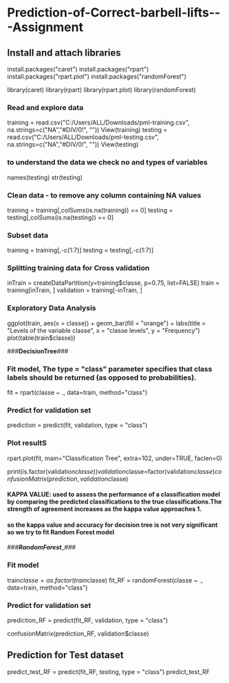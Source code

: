 # Prediction-of-Correct-barbell-lifts---Assignment

## Install and attach libraries
install.packages("caret")
install.packages("rpart")
install.packages("rpart.plot")
install.packages("randomForest")

library(caret)
library(rpart)
library(rpart.plot)
library(randomForest)
### Read and explore data 
training = read.csv("C:/Users/ALL/Downloads/pml-training.csv", na.strings=c("NA","#DIV/0!", ""))
View(training)
testing = read.csv("C:/Users/ALL/Downloads/pml-testing.csv", na.strings=c("NA","#DIV/0!", ""))
View(testing)
### to understand the data we check no and types of variables
names(testing)
str(testing)
### Clean data - to remove any column containing NA values
training = training[,colSums(is.na(training)) == 0]
testing = testing[,colSums(is.na(testing)) == 0]

### Subset data
training = training[,-c(1:7)]
testing = testing[,-c(1:7)]

### Splitting training data for Cross validation
inTrain = createDataPartition(y=training$classe, p=0.75, list=FALSE)
train = training[inTrain, ] 
validation = training[-inTrain, ]

### Exploratory Data Analysis
ggplot(train, aes(x = classe)) +
  geom_bar(fill = "orange") +
  labs(title = "Levels of the variable classe", x = "classe levels", y = "Frequency")
plot(table(train$classe))

###____________DecisionTree____________###

### Fit model,  The type = "class" parameter specifies that class labels should be returned (as opposed to probabilities).
fit = rpart(classe ~ ., data=train, method="class")

### Predict for validation set
prediction = predict(fit, validation, type = "class")

### Plot resultS
rpart.plot(fit, main="Classification Tree", extra=102, under=TRUE, faclen=0)

print(is.factor(validation$classe))
validation$classe=factor(validation$classe)      
confusionMatrix(prediction, validation$classe)
#### KAPPA VALUE: used to assess the performance of a classification model by comparing the predicted classifications to the true classifications.The strength of agreement increases as the kappa value approaches 1. 
#### so the kappa value and accuracy for decision tree is not very significant so we try to fit Random Forest model

###___________RandomForest____________###

### Fit model
train$classe = as.factor(train$classe)
fit_RF = randomForest(classe ~ ., data=train, method="class")

### Predict for validation set
prediction_RF = predict(fit_RF, validation, type = "class")

confusionMatrix(prediction_RF, validation$classe)

## Prediction for Test dataset
predict_test_RF = predict(fit_RF, testing, type = "class")
predict_test_RF



